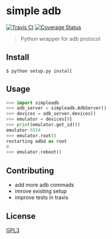 # simple adb
[![Travis CI](https://travis-ci.org/michalkielan/simple-adb.svg?branch=master)](https://travis-ci.org/michalkielan/simple-adb)
[![Coverage Status](https://coveralls.io/repos/github/michalkielan/simple-adb/badge.svg?branch=master&service=github)](https://coveralls.io/github/michalkielan/simple-adb?branch=master)

> Python wrapper for adb protocol

## Install

`$ python setup.py install`

## Usage

```Python
>>> import simpleadb
>>> adb_server = simpleadb.AdbServer()
>>> devices = adb_server.devices()
>>> emulator = devices[0]
>>> print(emulator.get_id())
emulator-5554
>>> emulator.root()
restarting adbd as root
0
>>> emulator.reboot()
```

## Contributing

* add more adb commads
* imrove existing setup
* improve tests in travis

## License

[GPL3](./LICENSE)
